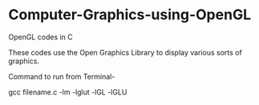 # Computer-Graphics-using-OpenGL
OpenGL codes in C

These codes use the Open Graphics Library to display various sorts of graphics.

Command to run from Terminal-

gcc filename.c -lm -lglut -lGL -lGLU
